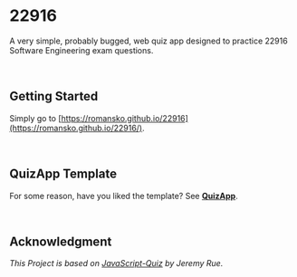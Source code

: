 # 22916

A very simple, probably bugged, web quiz app designed to practice 22916 Software Engineering exam questions.

<br/>

## Getting Started

Simply go to [https://romansko.github.io/22916](https://romansko.github.io/22916/).

<br/>


## QuizApp Template

For some reason, have you liked the template? See [**QuizApp**](https://github.com/Romansko/QuizApp).

<br/>


## Acknowledgment 

*This Project is based on [JavaScript-Quiz](https://github.com/jrue/JavaScript-Quiz) by Jeremy Rue.*